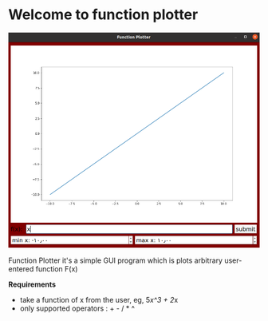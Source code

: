 # Welcome to function plotter
![Function Plotter Image](https://github.com/adhamaly/Function_Plotter/blob/master/images/image.png)

Function Plotter it's a simple GUI program which is plots arbitrary user-entered function F(x)


**Requirements**
- take a function of x from the user, eg, 5*x^3 + 2*x
- only supported operators : + - / * ^



